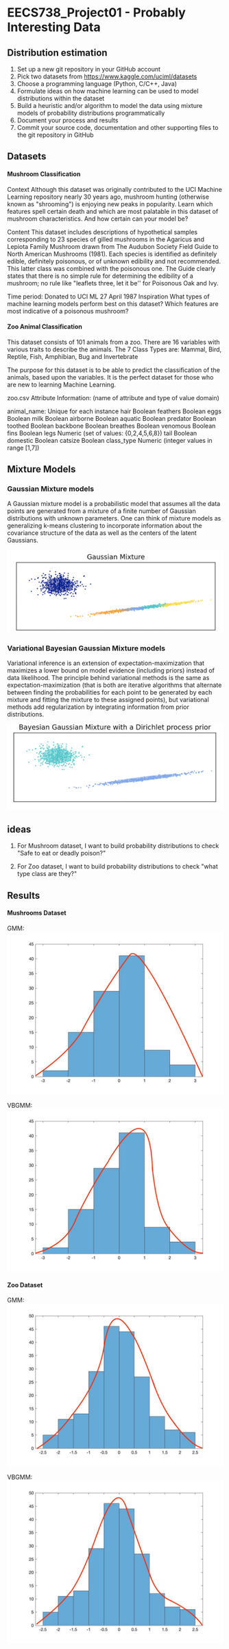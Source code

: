 # EECS738_Project01 - Probably Interesting Data


## Distribution estimation
1. Set up a new git repository in your GitHub account
2. Pick two datasets from https://www.kaggle.com/uciml/datasets
3. Choose a programming language (Python, C/C++, Java)
4. Formulate ideas on how machine learning can be used to model distributions within the dataset
5. Build a heuristic and/or algorithm to model the data using mixture models of probability distributions programmatically
6. Document your process and results
7. Commit your source code, documentation and other supporting files to the git repository in GitHub

## Datasets
#### Mushroom Classification
Context
Although this dataset was originally contributed to the UCI Machine Learning repository nearly 30 years ago, mushroom hunting (otherwise known as "shrooming") is enjoying new peaks in popularity. Learn which features spell certain death and which are most palatable in this dataset of mushroom characteristics. And how certain can your model be?

Content
This dataset includes descriptions of hypothetical samples corresponding to 23 species of gilled mushrooms in the Agaricus and Lepiota Family Mushroom drawn from The Audubon Society Field Guide to North American Mushrooms (1981). Each species is identified as definitely edible, definitely poisonous, or of unknown edibility and not recommended. This latter class was combined with the poisonous one. The Guide clearly states that there is no simple rule for determining the edibility of a mushroom; no rule like "leaflets three, let it be'' for Poisonous Oak and Ivy.

Time period: Donated to UCI ML 27 April 1987
Inspiration
What types of machine learning models perform best on this dataset?
Which features are most indicative of a poisonous mushroom?

#### Zoo Animal Classification
This dataset consists of 101 animals from a zoo.
There are 16 variables with various traits to describe the animals.
The 7 Class Types are: Mammal, Bird, Reptile, Fish, Amphibian, Bug and Invertebrate

The purpose for this dataset is to be able to predict the classification of the animals, based upon the variables.
It is the perfect dataset for those who are new to learning Machine Learning.

zoo.csv
Attribute Information: (name of attribute and type of value domain)

animal_name: Unique for each instance
hair Boolean
feathers Boolean
eggs Boolean
milk Boolean
airborne Boolean
aquatic Boolean
predator Boolean
toothed Boolean
backbone Boolean
breathes Boolean
venomous Boolean
fins Boolean
legs Numeric (set of values: {0,2,4,5,6,8})
tail Boolean
domestic Boolean
catsize Boolean
class_type Numeric (integer values in range [1,7])

## Mixture Models

### Gaussian Mixture models
A Gaussian mixture model is a probabilistic model that assumes all the data points are generated from a mixture of a finite number of Gaussian distributions with unknown parameters. One can think of mixture models as generalizing k-means clustering to incorporate information about the covariance structure of the data as well as the centers of the latent Gaussians.

![](image/img1.png "1")

### Variational Bayesian Gaussian Mixture models
Variational inference is an extension of expectation-maximization that maximizes a lower bound on model evidence (including priors) instead of data likelihood. The principle behind variational methods is the same as expectation-maximization (that is both are iterative algorithms that alternate between finding the probabilities for each point to be generated by each mixture and fitting the mixture to these assigned points), but variational methods add regularization by integrating information from prior distributions.

![](image/img2.png "2")

## ideas
1. For Mushroom dataset, I want to build probability distributions to check "Safe to eat or deadly poison?"

2. For Zoo dataset, I want to build probability distributions to check "what type class are they?"

## Results
#### Mushrooms Dataset
GMM:
![](image/result1-GMM.jpg "3")

VBGMM:
![](image/result1-VBGMM.jpg "4")

#### Zoo Dataset
GMM:
![](image/result2-GMM.jpg "3")

VBGMM:
![](image/result2-VBGMM.jpg "4")
